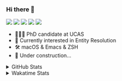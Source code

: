 ### Hi there 👋

[![](https://img.shields.io/badge/-Email-325180?logo=maildotru&logoColor=white&style=flat-square)](mailto:wang@tianshu.me)
[![](https://img.shields.io/badge/-GitHub-black?logo=GitHub&style=flat-square)](https://github.com/tshu-w)
[![](https://img.shields.io/badge/-Telegram-26a5e4?labelColor=fafafa&logo=telegram&style=flat-square)](https://t.me/tshu_w) 
[![](https://img.shields.io/badge/-Twitter-1da1f2?logo=Twitter&logoColor=white&style=flat-square)](https://twitter.com/tshu_w)
[![](https://komarev.com/ghpvc/?username=tshu-w&color=blueviolet&style=flat-square)]()



- 🧑🏻‍🎓 PhD candidate at UCAS
- 🔭 Currently interested in Entity Resolution
- 🛠 macOS & Emacs & ZSH
- 🚧 Under construction...

<details>

<summary>GitHub Stats</summary>

![Tianshu's GitHub stats](https://github-readme-stats.vercel.app/api?username=tshu-w&show_icons=true&theme=buefy&count_private=true)
  
</details>


<details>
  <summary>Wakatime Stats</summary>

  Currently, files accessed by tramp cannot be tracked by wakatime, see https://github.com/wakatime/wakatime-mode/issues/27
  <br>
  
<!--START_SECTION:waka-->
**I'm an Early 🐤** 

```text
🌞 Morning    61 commits     █████░░░░░░░░░░░░░░░░░░░░   22.34% 
🌆 Daytime    162 commits    ██████████████░░░░░░░░░░░   59.34% 
🌃 Evening    44 commits     ████░░░░░░░░░░░░░░░░░░░░░   16.12% 
🌙 Night      6 commits      ░░░░░░░░░░░░░░░░░░░░░░░░░   2.2%

```
📅 **I'm Most Productive on Monday** 

```text
Monday       66 commits     ██████░░░░░░░░░░░░░░░░░░░   24.18% 
Tuesday      38 commits     ███░░░░░░░░░░░░░░░░░░░░░░   13.92% 
Wednesday    16 commits     █░░░░░░░░░░░░░░░░░░░░░░░░   5.86% 
Thursday     30 commits     ██░░░░░░░░░░░░░░░░░░░░░░░   10.99% 
Friday       48 commits     ████░░░░░░░░░░░░░░░░░░░░░   17.58% 
Saturday     32 commits     ███░░░░░░░░░░░░░░░░░░░░░░   11.72% 
Sunday       43 commits     ████░░░░░░░░░░░░░░░░░░░░░   15.75%

```


📊 **This Week I Spent My Time On** 

```text
💬 Programming Languages: 
Org                      8 hrs 59 mins       ██████████████░░░░░░░░░░░   57.64% 
sh                       4 hrs 56 mins       ████████░░░░░░░░░░░░░░░░░   31.61% 
Emacs Lisp               1 hr 40 mins        ██░░░░░░░░░░░░░░░░░░░░░░░   10.69% 
Other                    0 secs              ░░░░░░░░░░░░░░░░░░░░░░░░░   0.06%

🔥 Editors: 
Emacs                    10 hrs 40 mins      █████████████████░░░░░░░░   68.39% 
Zsh                      4 hrs 56 mins       ████████░░░░░░░░░░░░░░░░░   31.61%

🐱‍💻 Projects: 
Empty Block 20           8 hrs 50 mins       ██████████████░░░░░░░░░░░   56.63% 
Terminal                 3 hrs 32 mins       █████░░░░░░░░░░░░░░░░░░░░   22.66% 
Long Sound 44            2 hrs 28 mins       ████░░░░░░░░░░░░░░░░░░░░░   15.86% 
Gentle Shape 16          29 mins             ░░░░░░░░░░░░░░░░░░░░░░░░░   3.16% 
multimodalER             10 mins             ░░░░░░░░░░░░░░░░░░░░░░░░░   1.14%

💻 Operating System: 
Mac                      15 hrs 12 mins      ████████████████████████░   97.37% 
Linux                    24 mins             ░░░░░░░░░░░░░░░░░░░░░░░░░   2.63%

```

**I Mostly Code in Python** 

```text
Python                   7 repos             █████████░░░░░░░░░░░░░░░░   36.84% 
HTML                     2 repos             ██░░░░░░░░░░░░░░░░░░░░░░░   10.53% 
Emacs Lisp               2 repos             ██░░░░░░░░░░░░░░░░░░░░░░░   10.53% 
JavaScript               2 repos             ██░░░░░░░░░░░░░░░░░░░░░░░   10.53% 
TeX                      2 repos             ██░░░░░░░░░░░░░░░░░░░░░░░   10.53%

```



 Last Updated on 29/01/2022 08:07:44 UTC
<!--END_SECTION:waka-->
</details>
